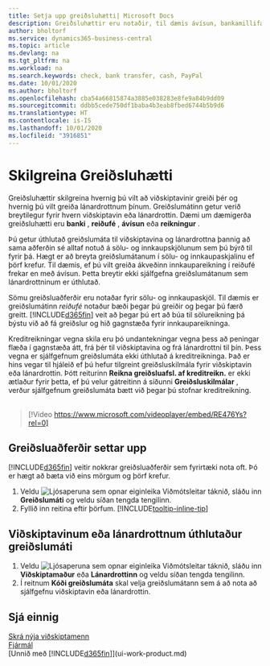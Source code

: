 ```yaml
---
title: Setja upp greiðsluhætti| Microsoft Docs
description: Greiðsluhættir eru notaðir, til dæmis ávísun, bankamillifærsla, reiðufé eða PayPal, til að tilgreina hvernig sölu- og innkaupareikningar verða greiddir.
author: bholtorf
ms.service: dynamics365-business-central
ms.topic: article
ms.devlang: na
ms.tgt_pltfrm: na
ms.workload: na
ms.search.keywords: check, bank transfer, cash, PayPal
ms.date: 10/01/2020
ms.author: bholtorf
ms.openlocfilehash: cba54a66815874a3885e038283e8fe9a84b9dd09
ms.sourcegitcommit: ddbb5cede750df1baba4b3eab8fbed6744b5b9d6
ms.translationtype: HT
ms.contentlocale: is-IS
ms.lasthandoff: 10/01/2020
ms.locfileid: "3916851"
---
```

# <a name="defining-payment-methods"></a>Skilgreina Greiðsluhætti
Greiðsluhættir skilgreina hvernig þú vilt að viðskiptavinir greiði þér og hvernig þú vilt greiða lánardrottnum þínum. Greiðslumátinn getur verið breytilegur fyrir hvern viðskiptavin eða lánardrottin. Dæmi um dæmigerða greiðsluhætti eru **banki** , **reiðufé** , **ávísun** eða **reikningur** .

Þú getur úthlutað greiðslumáta til viðskiptavina og lánardrottna þannig að sama aðferðin sé alltaf notuð á sölu- og innkaupskjölunum sem þú býrð til fyrir þá. Hægt er að breyta greiðslumátanum í sölu- og innkaupaskjalinu ef þörf krefur. Til dæmis, ef þú vilt greiða ákveðinn innkaupareikning í reiðufé frekar en með ávísun. Þetta breytir ekki sjálfgefna greiðslumátanum sem lánardrottninum er úthlutað.

Sömu greiðsluaðferðir eru notaðar fyrir sölu- og innkaupaskjöl. Til dæmis er greiðslumátinn _reiðufé_ notaður bæði þegar þú greiðir og þegar þú færð greitt. [!INCLUDE[d365fin](includes/d365fin_md.md)] veit að þegar þú ert að búa til sölureikning þá býstu við að fá greiðslur og hið gagnstæða fyrir innkaupareikninga.

Kreditreikningar vegna skila eru þó undantekningar vegna þess að peningar flæða í gagnstæða átt, frá þér til viðskiptavina og frá lánardrottni til þín. Þess vegna er sjálfgefnum greiðslumáta ekki úthlutað á kreditreikninga. Það er hins vegar til hjáleið ef þú hefur tilgreint greiðsluskilmála fyrir viðskiptavin eða lánardrottin. Þótt reiturinn **Reikna greiðsluafsl. af kreditreikn.** er ekki ætlaður fyrir þetta, ef þú velur gátreitinn á síðunni **Greiðsluskilmálar** , verður sjálfgefnum greiðslumáta bætt við þegar þú stofnar kreditreikning. <br><br>  

> [!Video https://www.microsoft.com/videoplayer/embed/RE476Ys?rel=0]

## <a name="to-set-up-a-payment-method"></a>Greiðsluaðferðir settar upp
[!INCLUDE[d365fin](includes/d365fin_md.md)] veitir nokkrar greiðsluaðferðir sem fyrirtæki nota oft. Þó er hægt að bæta við eins mörgum og þörf krefur.

1. Veldu ![Ljósaperuna sem opnar eiginleika Viðmótsleitar](media/ui-search/search_small.png "Segðu mér hvað þú vilt gera") táknið, sláðu inn **Greiðslumáti** og veldu síðan tengda tengilinn.
2. Fyllið inn reitina eftir þörfum. [!INCLUDE[tooltip-inline-tip](includes/tooltip-inline-tip_md.md)]

## <a name="to-assign-a-payment-method-to-a-customer-or-vendor"></a>Viðskiptavinum eða lánardrottnum úthlutaður greiðslumáti
1. Veldu ![Ljósaperuna sem opnar eiginleika Viðmótsleitar](media/ui-search/search_small.png "Segðu mér hvað þú vilt gera") táknið, sláðu inn **Viðskiptamaður** eða **Lánardrottinn** og veldu síðan tengda tengilinn.
2. Í reitnum **Kóði greiðslumáta** skal velja greiðslumátann sem á að nota að sjálfgefnu viðskiptavin eða lánardrottin.

## <a name="see-also"></a>Sjá einnig
[Skrá nýja viðskiptamenn](sales-how-register-new-customers.md)  
[Fjármál](finance.md)  
[Unnið með [!INCLUDE[d365fin](includes/d365fin_md.md)]](ui-work-product.md)  
